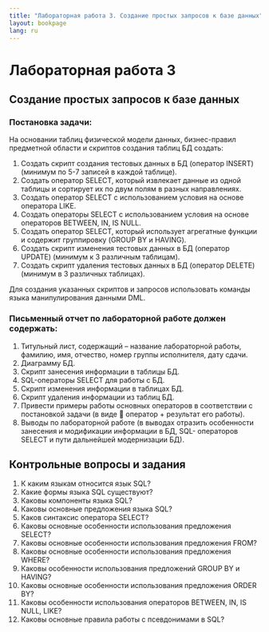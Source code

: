 ```yaml
---
title: "Лабораторная работа 3. Создание простых запросов к базе данных"
layout: bookpage
lang: ru
---
```


# Лабораторная работа 3

## Создание простых запросов к базе данных

### Постановка задачи:
На основании таблиц физической модели данных, бизнес-правил предметной области и скриптов создания таблиц БД создать:

1.	Создать скрипт создания тестовых данных в БД (оператор INSERT) (минимум по 5-7 записей в каждой таблице).
2.	Создать оператор SELECT, который извлекает данные из одной таблицы и сортирует их по двум полям в разных направлениях.
3.	Создать оператор SELECT с использованием условия на основе оператора LIKE.
4.	Создать операторы SELECT с использованием условия на основе операторов BETWEEN, IN, IS NULL.
5.	Создать оператор SELECT, который использует агрегатные функции и содержит группировку (GROUP BY и HAVING).
6.	Создать скрипт изменения тестовых данных в БД (оператор UPDATE) (минимум к 3 различным таблицам).
7.	Создать скрипт удаления тестовых данных в БД (оператор DELETE) (минимум в 3 различных таблицах).

Для создания указанных скриптов и запросов использовать команды языка манипулирования данными DML.

### Письменный отчет по лабораторной работе должен содержать:

1.	Титульный лист, содержащий – название лабораторной работы, фамилию, имя, отчество, номер группы исполнителя, дату сдачи.
2.	Диаграмму БД.
3.	Скрипт занесения информации в таблицы БД.
4.	SQL-операторы SELECT для работы с БД.
5.	Скрипт изменения информации в таблицах БД.
6.	Скрипт удаления информации из таблиц БД.
7.	Привести примеры работы основных операторов в соответствии с постановкой задачи (в виде  оператор + результат его работы).
8.	Выводы по лабораторной работе (в выводах отразить особенности занесения и модификации информации в БД, SQL- операторов SELECT и пути дальнейшей модернизации БД).
 
## Контрольные вопросы и задания

1.	К каким языкам относится язык SQL?
2.	Какие формы языка SQL существуют?
3.	Каковы компоненты языка SQL?
4.	Каковы основные предложения языка SQL?
5.	Каков синтаксис оператора SELECT?
6.	Каковы основные особенности использования предложения
SELECT?
7.	Каковы основные особенности использования предложения
FROM?
8.	Каковы основные особенности использования предложения
WHERE?
9.	Каковы особенности использования предложений GROUP BY и HAVING?
10.	Каковы основные особенности использования предложения
ORDER BY?
11.	Каковы особенности использования операторов BETWEEN, IN, IS NULL, LIKE?
12.	Каковы основные правила работы с псевдонимами в SQL?
